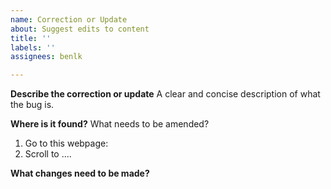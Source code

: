```yaml
---
name: Correction or Update
about: Suggest edits to content
title: ''
labels: ''
assignees: benlk

---
```


**Describe the correction or update**
A clear and concise description of what the bug is.

**Where is it found?**
What needs to be amended?
1. Go to this webpage:
2. Scroll to ....

**What changes need to be made?**
